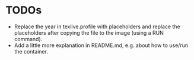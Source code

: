# TODOs

- Replace the year in texlive.profile with placeholders and replace the
  placeholders after copying the file to the image (using a RUN command).
- Add a little more explanation in README.md, e.g. about how to use/run the
  container.

